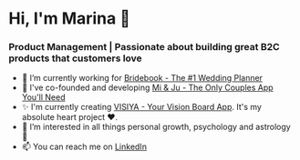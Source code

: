 <h1 align="left">Hi, I'm Marina 👋</h1>
<h3 align="left">Product Management | Passionate about building great B2C products that customers love</h3>




- 🔭 I’m currently working for [Bridebook - The #1 Wedding Planner](https://bridebook.com)
- 🩷 I've co-founded and developing [Mi & Ju - The Only Couples App You'll Need](https://www.miandju.app/)
- ✨ I'm currently creating [VISIYA - Your Vision Board App](https://www.visiya.app/). It's my absolute heart project ❤️.
- 🤔 I’m interested in all things personal growth, psychology and  astrology 🌙
- 📫 You can reach me on [LinkedIn](https://www.linkedin.com/in/marina-mazein/)
